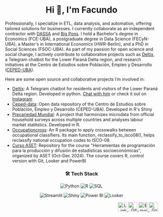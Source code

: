 <h1 align="center">Hi 👋, I'm Facundo</h1>

<p>
Professionally, I specialize in ETL, data analysis, and automation, offering tailored solutions for businesses. I currently collaborate as an independent contractor with <a href="https://dassa.com.ar/">DASSA</a> and <a href="https://bigpons.com.ar/">Big Pons</a>. I hold a Bachelor's degree in Economics (FCE-UBA), a postgraduate degree in Data Science (FECyN-UBA), a Master's in International Economics (HWR-Berlin), and a PhD in Social Sciences (FSOC-UBA). As part of my passion for open science and social change, I actively contribute to collaborative projects such as <a href="https://github.com/marajadesantelmo/deltix">Deltix</a>, a Telegram chatbot for the Lower Paraná Delta region, and research initiatives at the Centro de Estudios sobre Población, Empleo y Desarrollo (<a href="https://www.economicas.uba.ar/investigacion/institutos-y-centros/ceped/">CEPED-UBA</a>). 
</p>

<p>Here are some open source and collaborative projects I’m involved in:</p>

<ul>
  <li><a href="https://github.com/marajadesantelmo/deltix">Deltix</a>: A Telegram chatbot for residents and visitors of the Lower Paraná Delta region. Developed in python. <a href="https://t.me/deltix_del_humedal_bot">Chat with him</a> or check it out on <a href="https://www.instagram.com/deltix_bot"> Instagram </a></li>
  <li><a href="https://github.com/ceped-fce-uba/ceped-data">Ceped-data</a>: Open data repository of the Centro de Estudios sobre Población, Empleo y Desarrollo (CEPED-UBA). Developed in R's Shiny</li>
  <li><a href="https://github.com/ceped-fce-uba/precariedad.mundial">Precariedad Mundial</a>: A project that harmonizes microdata from official household surveys across multiple countries and analyses labour market statitstics. Developed in R.</li>
  <li><a href="https://github.com/Guidowe/occupationcross">Occupationcross</a>: An R package to apply crosswalks between occupational classifiers. Its main function, reclassify_to_isco08(), helps reclassify national occupation codes to ISCO-08. </li>
  <li><a href="https://github.com/ceped-fce-uba/curso_aset">Curso ASET</a>: Repository for the course "Herramientas de programación para la producción y difusión de estadísticas socioeconómicas", organized by ASET (Oct–Dec 2024). The course covers R, control version with Git, Looker and PowerBI</li>
</ul>

<h3 align="center">🛠️ Tech Stack </h3>

<p align="center">
  <img src="https://img.shields.io/badge/Python-3670A0?style=for-the-badge&logo=python&logoColor=ffdd54" alt="Python"/>
  <img src="https://img.shields.io/badge/R-276DC3?style=for-the-badge&logo=r&logoColor=white" alt="R"/>
  <img src="https://img.shields.io/badge/SQL-336791?style=for-the-badge&logo=postgresql&logoColor=white" alt="SQL"/>
</p>
<p align="center">
  <img src="https://img.shields.io/badge/Streamlit-FF4B4B?style=for-the-badge&logo=streamlit&logoColor=white" alt="Streamlit"/>
  <img src="https://img.shields.io/badge/Shiny-1d62f0?style=for-the-badge&logo=r&logoColor=white" alt="Shiny"/>
  <img src="https://img.shields.io/badge/Power%20BI-F2C811?style=for-the-badge&logo=powerbi&logoColor=black" alt="Power BI"/>
  <img src="https://img.shields.io/badge/Looker-4285F4?style=for-the-badge&logo=looker&logoColor=white" alt="Looker"/>
</p>

<p align="right">
  <a href="https://www.linkedin.com/in/facundo-lastra-b205511aa/" target="_blank">
    <img src="https://cdn.jsdelivr.net/gh/devicons/devicon/icons/linkedin/linkedin-original.svg" alt="LinkedIn" height="30" width="30" />
  </a>
  <a href="https://github.com/marajadesantelmo" target="_blank">
    <img src="https://cdn.jsdelivr.net/gh/devicons/devicon/icons/github/github-original.svg" alt="GitHub" height="30" width="30" />
  </a>
  <a href="mailto:marajadesantelmo@gmail.com">
    <img src="https://img.icons8.com/material-outlined/30/000000/new-post.png" alt="Email" height="30" width="30"/>
  </a>
  <a href="https://scholar.google.com/citations?hl=es&user=mkO9fmYAAAAJ&view_op=list_works&sortby=pubdate" target="_blank">
    <img src="https://img.icons8.com/ios-filled/30/000000/google-scholar.png" alt="Google Scholar" height="30" width="30"/>
  </a>
</p>
